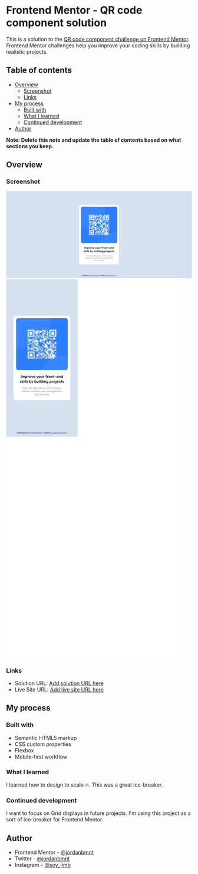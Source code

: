 # Frontend Mentor - QR code component solution

This is a solution to the [QR code component challenge on Frontend Mentor](https://www.frontendmentor.io/challenges/qr-code-component-iux_sIO_H). Frontend Mentor challenges help you improve your coding skills by building realistic projects.

## Table of contents

- [Overview](#overview)
  - [Screenshot](#screenshot)
  - [Links](#links)
- [My process](#my-process)
  - [Built with](#built-with)
  - [What I learned](#what-i-learned)
  - [Continued development](#continued-development)
- [Author](#author)

**Note: Delete this note and update the table of contents based on what sections you keep.**

## Overview

### Screenshot

![Desktop View](./screenshots/desktop.png)
![Mobile View](./screenshots/mobile.png)

### Links

- Solution URL: [Add solution URL here](https://github.com/jordanbmnt/qr-code-component-main)
- Live Site URL: [Add live site URL here](https://jordanbmnt.github.io/qr-code-component-main/)

## My process

### Built with

- Semantic HTML5 markup
- CSS custom properties
- Flexbox
- Mobile-first workflow

### What I learned

I learned how to design to scale 🔥. This was a great ice-breaker.

### Continued development

I want to focus on Grid displays in future projects. I'm using this project as a sort of ice-breaker for Frontend Mentor.

## Author

- Frontend Mentor - [@jordanbmnt](https://www.frontendmentor.io/profile/jordanbmnt)
- Twitter - [@jordanbmnt](https://www.twitter.com/jordanbmnt)
- Instagram - [@soy_jimb](https://instagram.com/soy_jimb?igshid=OGQ5ZDc2ODk2ZA==)
